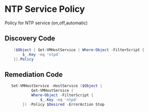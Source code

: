 # NTP Service Policy
Policy for NTP service (on,off,automatic)
## Discovery Code
```powershell
    ($Object | Get-VMHostService | Where-Object -FilterScript {
        $_.Key -eq 'ntpd'
    }).Policy
```

## Remediation Code
```powershell
   Set-VMHostService -HostService ($Object |
            Get-VMHostService |
            Where-Object -FilterScript {
                $_.Key -eq 'ntpd'
        }) -Policy $Desired -ErrorAction Stop
```
